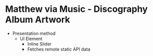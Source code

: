 # Matthew via Music - Discography Album Artwork

- Presentation method
  - UI Element
    - Inline Slider
    - Fetches remote static API data